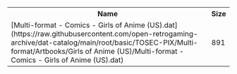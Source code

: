 <table>
<tr><th>Name</th><th>Size</th></tr>
<tr><td>[Multi-format - Comics - Girls of Anime (US).dat](https://raw.githubusercontent.com/open-retrogaming-archive/dat-catalog/main/root/basic/TOSEC-PIX/Multi-format/Artbooks/Girls of Anime (US)/Multi-format - Comics - Girls of Anime (US).dat)</td><td>891</td></tr>
</table>
